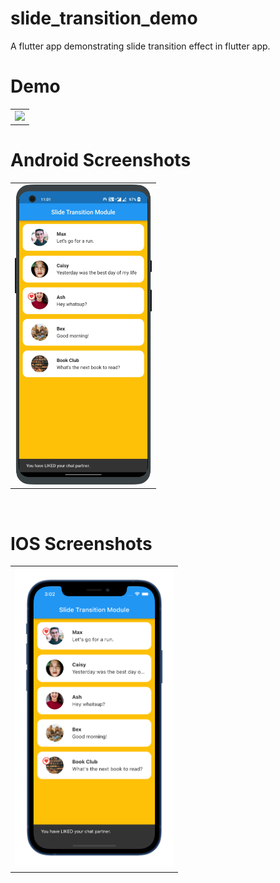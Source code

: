 # slide_transition_demo


A flutter app demonstrating slide transition effect in flutter app.


 # Demo
  <table>
  <tr>
  <td><img src="https://github.com/MarvelApps-Flutter/slide_transition_demo/blob/dev/working_demo/slide_transition_module.gif" height="480px"></td>
    </tr>
  </table>

# Android Screenshots

<table>
  <tr>
    <td><img src="https://github.com/MarvelApps-Flutter/slide_transition_demo/blob/dev/screenshots/android/android1.png" height="480px"></td>
  </tr>
 </table>


</br>

# IOS Screenshots

<table>
  <tr>
    <td><img src="https://github.com/MarvelApps-Flutter/slide_transition_demo/blob/dev/screenshots/ios/ios1.png" height="480px"></td>
  </tr>
 </table>


